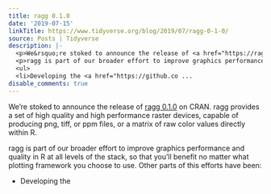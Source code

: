 ```yaml
---
title: ragg 0.1.0
date: '2019-07-15'
linkTitle: https://www.tidyverse.org/blog/2019/07/ragg-0-1-0/
source: Posts | Tidyverse
description: |-
  <p>We&rsquo;re stoked to announce the release of <a href="https://ragg.r-lib.org" target="_blank" rel="noopener">ragg 0.1.0</a> on CRAN. ragg provides a set of high quality and high performance raster devices, capable of producing png, tiff, or ppm files, or a matrix of raw color values directly within R.</p>
  <p>ragg is part of our broader effort to improve graphics performance and quality in R at all levels of the stack, so that you&rsquo;ll benefit no matter what plotting framework you choose to use. Other parts of this efforts have been:</p>
  <ul>
  <li>Developing the <a href="https://github.co ...
disable_comments: true
---
```

<p>We&rsquo;re stoked to announce the release of <a href="https://ragg.r-lib.org" target="_blank" rel="noopener">ragg 0.1.0</a> on CRAN. ragg provides a set of high quality and high performance raster devices, capable of producing png, tiff, or ppm files, or a matrix of raw color values directly within R.</p>
<p>ragg is part of our broader effort to improve graphics performance and quality in R at all levels of the stack, so that you&rsquo;ll benefit no matter what plotting framework you choose to use. Other parts of this efforts have been:</p>
<ul>
<li>Developing the <a href="https://github.co ...
